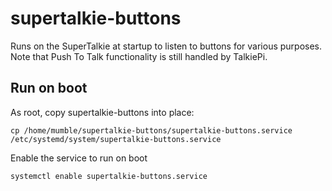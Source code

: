 # supertalkie-buttons

Runs on the SuperTalkie at startup to listen to buttons for various purposes.  Note that Push To Talk functionality is still handled by TalkiePi.

## Run on boot

As root, copy supertalkie-buttons into place:

```
cp /home/mumble/supertalkie-buttons/supertalkie-buttons.service /etc/systemd/system/supertalkie-buttons.service
```

Enable the service to run on boot

```
systemctl enable supertalkie-buttons.service
```
